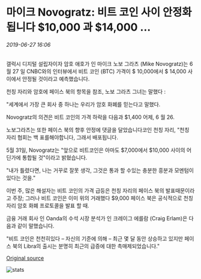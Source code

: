 # 마이크 Novogratz: 비트 코인 사이 안정화됩니다 $10,000 과 $14,000 ...

###### 2019-06-27 16:06

갤럭시 디지털 설립자이자 암호 애호가 인 마이크 노보 그라츠 (Mike Novogratz)는 6 월 27 일 CNBC와의 인터뷰에서 비트 코인 (BTC) 가격이 $ 10,000에서 $ 14,000 사이에서 안정될 것이라고 예측했습니다.

천칭 자리와 암호에 페이스 북의 항목을 참조, 노보 그라츠 그녀는 말했다 :

"세계에서 가장 큰 회사 중 하나는 우리가 암호 화폐를 믿는다고 말했다.

Novogratz의 의견은 비트 코인의 가격 하락을 다음과 $1,400 어제, 6 월 26.

노보그라츠는 또한 페이스 북의 향후 안정에 댓글을 달았습니다코인 천칭 자리, "천칭 자리 협회는 백 표를해야합니다, 그래서 배포됩니다.

5월 31일, Novogratz는 "앞으로 비트코인은 아마도 $7,000에서 $10,000 사이의 어딘가에 통합될 것"이라고 밝혔습니다.

"내가 틀렸다면, 나는 거꾸로 잘못 생각, 그것은 통과 할 수있는 충분한 흥분과 모멘텀이 있다는 것을."

이번 주, 많은 해설자는 비트 코인의 가격 급등은 천칭 자리의 페이스 북의 발표때문이라고 주장; 그러나 비트 코인은 이미 위의 거래했다 $9,000 페이스 북은 공식적으로 천칭 자리 암호 화폐 프로토콜을 발표 할 때.

금융 거래 회사 인 Oanda의 수석 시장 분석가 인 크레이그 에를람 (Craig Erlam)은 다음과 같이 말했습니다.

"비트 코인은 천천히있다 – 자신의 기준에 의해 – 최근 몇 달 동안 상승하고 있지만 페이스 북의 Libra의 출시는 분명히 최근의 급증에 대한 촉매제되었습니다."

[Original source](https://cointelegraph.com/news/mike-novogratz-bitcoin-will-stabilize-between-10-000-and-14-000)

![stats](https://c.statcounter.com/11760860/0/a89fa40b/1/ "stats")
